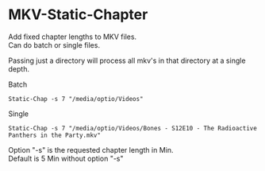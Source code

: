 # MKV-Static-Chapter
Add fixed chapter lengths to MKV files.   
Can do batch or single files.   

Passing just a directory will process all mkv's in that directory at a single depth.

Batch   

```Static-Chap -s 7 "/media/optio/Videos"```

Single   

```Static-Chap -s 7 "/media/optio/Videos/Bones - S12E10 - The Radioactive Panthers in the Party.mkv"```   
   
   Option "-s" is the requested chapter length in Min.   
   Default is 5 Min without option "-s"
